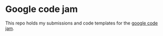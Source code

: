 # Google code jam

This repo holds my submissions and code templates for the [google code jam](https://code.google.com/codejam).
